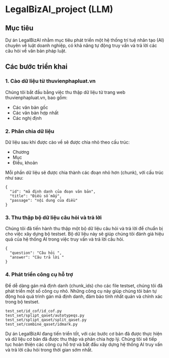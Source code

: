 # LegalBizAI_project (LLM)

## Mục tiêu

Dự án LegalBizAI nhằm mục tiêu phát triển một hệ thống trí tuệ nhân tạo (AI) chuyên về luật doanh nghiệp, có khả năng tự động truy vấn và trả lời các câu hỏi về văn bản pháp luật.

## Các bước triển khai

### 1. Cào dữ liệu từ thuvienphapluat.vn

Chúng tôi bắt đầu bằng việc thu thập dữ liệu từ trang web thuvienphapluat.vn, bao gồm:

- Các văn bản gốc
- Các văn bản hợp nhất
- Các nghị định

### 2. Phân chia dữ liệu

Dữ liệu sau khi được cào về sẽ được chia nhỏ theo cấu trúc:

- Chương
- Mục
- Điều, khoản

Mỗi phần dữ liệu sẽ được chia thành các đoạn nhỏ hơn (chunk), với cấu trúc như sau:

```
{
  "id": "mã định danh của đoạn văn bản",
  "title": "Điều số mấy",
  "passage": "nội dung của điều"
}
```

### 3. Thu thập bộ dữ liệu câu hỏi và trả lời 

Chúng tôi đã tiến hành thu thập một bộ dữ liệu câu hỏi và trả lời để chuẩn bị cho việc xây dựng bộ testset. Bộ dữ liệu này sẽ giúp chúng tôi đánh giá hiệu quả của hệ thống AI trong việc truy vấn và trả lời câu hỏi.
```
{
  "question": "Câu hỏi ",
  "answer": "Câu trả lời "
}
```

### 4. Phát triển công cụ hỗ trợ

Để dễ dàng gán mã định danh (chunk_ids) cho các file testset, chúng tôi đã phát triển một số công cụ nhỏ. Những công cụ này giúp chúng tôi bán tự động hoá quá trình gán mã định danh, đảm bảo tính nhất quán và chính xác trong bộ testset.

```
test_set/id_cof/id_cof.py
test_set/splipt_qaset/autotypeqs.py
test_set/splipt_qaset/split_qaset.py
test_set/combine_qaset/idmark.py

```


Dự án LegalBizAI đang tiến triển tốt, với các bước cơ bản đã được thực hiện và dữ liệu cơ bản đã được thu thập và phân chia hợp lý. Chúng tôi sẽ tiếp tục hoàn thiện các công cụ hỗ trợ và bắt đầu xây dựng hệ thống AI truy vấn và trả lời câu hỏi trong thời gian sớm nhất.

